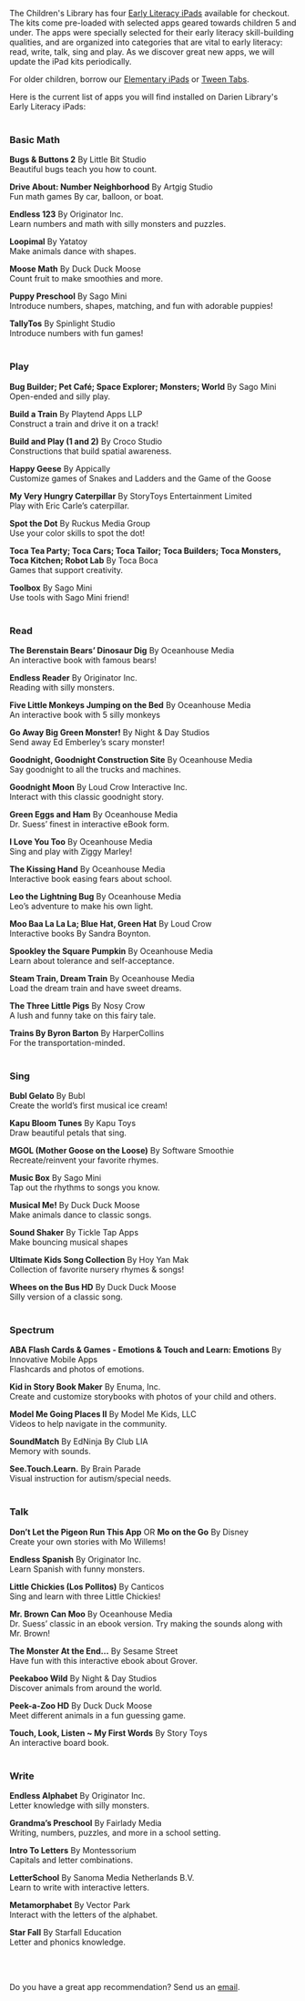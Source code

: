 The Children's Library has four [Early Literacy iPads](https://dar.to/2zrKmb9 "Early Literacy iPads") available for checkout. The kits come pre-loaded with selected apps geared towards children 5 and under. The apps were specially selected for their early literacy skill-building qualities, and are organized into categories that are vital to early literacy: read, write, talk, sing and play. As we discover great new apps, we will update the iPad kits periodically.  

For older children, borrow our [Elementary iPads](/elementary-ipads "Elementary iPads") or [Tween Tabs](/tween-tabs "Tween Tabs").

Here is the current list of apps you will find installed on Darien Library's Early Literacy iPads:
<br />
<br />

<div class="row">
<div class="col-md-6">

### Basic Math

**Bugs & Buttons 2** By Little Bit Studio<br />
Beautiful bugs teach you how to count.  

**Drive About: Number Neighborhood** By Artgig Studio<br />
Fun math games By car, balloon, or boat. 

**Endless 123** By Originator Inc.<br />
Learn numbers and math with silly monsters and puzzles. 

**Loopimal** By Yatatoy<br />
Make animals dance with shapes. 

**Moose Math** By Duck Duck Moose<br />
Count fruit to make smoothies and more. 
 
**Puppy Preschool** By Sago Mini <br />
Introduce numbers, shapes, matching, and fun with adorable puppies!  
 
**TallyTos** By Spinlight Studio <br />
Introduce numbers with fun games!  
<br />

### Play

**Bug Builder; Pet Café; Space Explorer; Monsters; World** By Sago Mini
Open-ended and silly play. 

**Build a Train** By Playtend Apps LLP<br />
Construct a train and drive it on a track!

**Build and Play (1 and 2)** By Croco Studio<br />
Constructions that build spatial awareness.

**Happy Geese** By Appically<br />
Customize games of Snakes and Ladders and the Game of the Goose 

**My Very Hungry Caterpillar** By StoryToys Entertainment Limited<br />
Play with Eric Carle’s caterpillar.

**Spot the Dot** By Ruckus Media Group<br />
Use your color skills to spot the dot!

**Toca Tea Party; Toca Cars; Toca Tailor; Toca Builders; Toca Monsters, Toca Kitchen; Robot Lab** By Toca Boca<br />
Games that support creativity. 

**Toolbox** By Sago Mini<br />
Use tools with Sago Mini friend! 
<br />
<br />

### Read

**The Berenstain Bears’ Dinosaur Dig** By Oceanhouse Media<br />
An interactive book with famous bears!  

**Endless Reader** By Originator Inc.<br />
Reading with silly monsters. 

**Five Little Monkeys Jumping on the Bed** By Oceanhouse Media<br />
An interactive book with 5 silly monkeys 

**Go Away Big Green Monster!** By Night & Day Studios<br />
Send away Ed Emberley’s scary monster!

**Goodnight, Goodnight Construction Site** By Oceanhouse Media<br />
Say goodnight to all the trucks and machines. 
 
**Goodnight Moon** By Loud Crow Interactive Inc.<br />
Interact with this classic goodnight story. 

**Green Eggs and Ham** By Oceanhouse Media<br />
Dr. Suess’ finest in interactive eBook form.

**I Love You Too** By Oceanhouse Media<br />
Sing and play with Ziggy Marley! 

**The Kissing Hand** By Oceanhouse Media<br />
Interactive book easing fears about school. 

**Leo the Lightning Bug** By Oceanhouse Media<br />
Leo’s adventure to make his own light. 

**Moo Baa La La La; Blue Hat, Green Hat** By Loud Crow<br />
Interactive books By Sandra Boynton.
 
**Spookley the Square Pumpkin** By Oceanhouse Media<br />
Learn about tolerance and self-acceptance.  
 
**Steam Train, Dream Train** By Oceanhouse Media<br />
Load the dream train and have sweet dreams. 

**The Three Little Pigs** By Nosy Crow<br />
A lush and funny take on this fairy tale.

**Trains By Byron Barton** By HarperCollins<br />
For the transportation-minded.
<br />
<br />

</div>
<div class="col-md-6">

### Sing

**Bubl Gelato** By Bubl<br />
Create the world’s first musical ice cream!

**Kapu Bloom Tunes** By Kapu Toys<br />
Draw beautiful petals that sing.

**MGOL (Mother Goose on the Loose)** By Software Smoothie<br />
Recreate/reinvent your favorite rhymes.

**Music Box** By Sago Mini<br />
Tap out the rhythms to songs you know.

**Musical Me!** By Duck Duck Moose<br />
Make animals dance to classic songs.

**Sound Shaker** By Tickle Tap Apps<br />
Make bouncing musical shapes

**Ultimate Kids Song Collection** By Hoy Yan Mak<br />
Collection of favorite nursery rhymes & songs! 

**Whees on the Bus HD** By Duck Duck Moose<br />
Silly version of a classic song. 
<br />
<br />

### Spectrum

**ABA Flash Cards & Games - Emotions & Touch and Learn: Emotions** By Innovative Mobile Apps<br />
Flashcards and photos of emotions.  
 
**Kid in Story Book Maker** By Enuma, Inc.<br />
Create and customize storybooks with photos of your child and others. 

**Model Me Going Places II** By Model Me Kids, LLC<br />
Videos to help navigate in the community.  

**SoundMatch** By EdNinja By Club LIA<br />
Memory with sounds.

**See.Touch.Learn.** By Brain Parade<br />
Visual instruction for autism/special needs.
<br />
<br />

### Talk

**Don’t Let the Pigeon Run This App** OR **Mo on the Go** By Disney<br />
Create your own stories with Mo Willems!

**Endless Spanish** By Originator Inc.<br />
Learn Spanish with funny monsters.

**Little Chickies (Los Pollitos)** By Canticos<br />
Sing and learn with three Little Chickies! 

**Mr. Brown Can Moo** By Oceanhouse Media<br />
Dr. Suess’ classic in an ebook version. Try making the sounds along with Mr. Brown!

**The Monster At the End...**  By Sesame Street<br />
Have fun with this interactive ebook about Grover.

**Peekaboo Wild** By Night & Day Studios<br />
Discover animals from around the world. 
 
**Peek-a-Zoo HD** By Duck Duck Moose<br />
Meet different animals in a fun guessing game.

**Touch, Look, Listen ~ My First Words** By Story Toys<br />
An interactive board book.
<br />
<br />

### Write

**Endless Alphabet** By Originator Inc. <br />
Letter knowledge with silly monsters.

**Grandma’s Preschool** By Fairlady Media<br />
Writing, numbers, puzzles, and more in a school setting.

**Intro To Letters** By Montessorium<br />
Capitals and letter combinations.

**LetterSchool** By Sanoma Media Netherlands B.V. <br />
Learn to write with interactive letters.

**Metamorphabet** By Vector Park<br />
Interact with the letters of the alphabet. 

**Star Fall** By Starfall Education<br />
Letter and phonics knowledge. 

<br />
<br />
</div>
</div>

Do you have a great app recommendation? Send us an [email](mailto:childrenslibrary@darienlibrary.org "Email us").